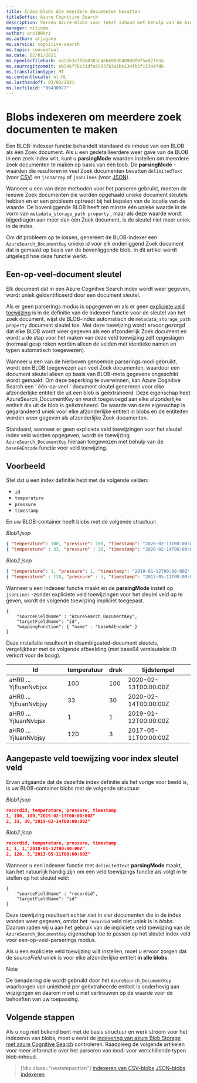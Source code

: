 ```yaml
---
title: Index-blobs die meerdere documenten bevatten
titleSuffix: Azure Cognitive Search
description: Verken Azure-blobs voor tekst inhoud met behulp van de Azure Cognitive Search BLOB-indexer, waarbij elke Blob een of meer documenten in de zoek index kan opleveren.
manager: nitinme
author: arv100kri
ms.author: arjagann
ms.service: cognitive-search
ms.topic: conceptual
ms.date: 02/01/2021
ms.openlocfilehash: ea22b3cff8a0303c4e6698db4090df0f5ed2153a
ms.sourcegitcommit: eb546f78c31dfa65937b3a1be134fb5f153447d6
ms.translationtype: MT
ms.contentlocale: nl-NL
ms.lasthandoff: 02/02/2021
ms.locfileid: "99430977"
---
```

# <a name="indexing-blobs-to-produce-multiple-search-documents"></a>Blobs indexeren om meerdere zoek documenten te maken

Een BLOB-Indexeer functie behandelt standaard de inhoud van een BLOB als één Zoek document. Als u een gedetailleerdere weer gave van de BLOB in een zoek index wilt, kunt u **parsingMode** waarden instellen om meerdere zoek documenten te maken op basis van één blob. De **parsingMode** -waarden die resulteren in veel Zoek documenten bevatten `delimitedText` (voor [CSV](search-howto-index-csv-blobs.md)) en `jsonArray` of `jsonLines` (voor [JSON](search-howto-index-json-blobs.md)).

Wanneer u een van deze methoden voor het parseren gebruikt, moeten de nieuwe Zoek documenten die worden opgehaald unieke document sleutels hebben en er een probleem optreedt bij het bepalen van de locatie van de waarde. De bovenliggende BLOB heeft ten minste één unieke waarde in de vorm van `metadata_storage_path property` , maar als deze waarde wordt bijgedragen aan meer dan één Zoek document, is de sleutel niet meer uniek in de index.

Om dit probleem op te lossen, genereert de BLOB-indexer een `AzureSearch_DocumentKey` unieke id voor elk onderliggend Zoek document dat is gemaakt op basis van de bovenliggende blob. In dit artikel wordt uitgelegd hoe deze functie werkt.

## <a name="one-to-many-document-key"></a>Een-op-veel-document sleutel

Elk document dat in een Azure Cognitive Search index wordt weer gegeven, wordt uniek geïdentificeerd door een document sleutel. 

Als er geen parserings modus is opgegeven en als er geen [expliciete veld toewijzing](search-indexer-field-mappings.md) is in de definitie van de Indexeer functie voor de sleutel van het zoek document, wijst de BLOB-index automatisch de `metadata_storage_path property` document sleutel toe. Met deze toewijzing wordt ervoor gezorgd dat elke BLOB wordt weer gegeven als een afzonderlijk Zoek document en wordt u de stap voor het maken van deze veld toewijzing zelf opgeslagen (normaal gesp roken worden alleen de velden met identieke namen en typen automatisch toegewezen).

Wanneer u een van de hierboven genoemde parserings modi gebruikt, wordt één BLOB toegewezen aan veel Zoek documenten, waardoor een document sleutel alleen op basis van BLOB-meta gegevens ongeschikt wordt gemaakt. Om deze beperking te overwinnen, kan Azure Cognitive Search een ' één-op-veel ' document sleutel genereren voor elke afzonderlijke entiteit die uit een blob is geëxtraheerd. Deze eigenschap heet AzureSearch_DocumentKey en wordt toegevoegd aan elke afzonderlijke entiteit die uit de blob is geëxtraheerd. De waarde van deze eigenschap is gegarandeerd uniek voor elke afzonderlijke entiteit in blobs en de entiteiten worden weer gegeven als afzonderlijke Zoek documenten.

Standaard, wanneer er geen expliciete veld toewijzingen voor het sleutel index veld worden opgegeven, wordt de toewijzing `AzureSearch_DocumentKey` hieraan toegewezen met behulp van de `base64Encode` functie voor veld toewijzing.

## <a name="example"></a>Voorbeeld

Stel dat u een index definitie hebt met de volgende velden:

+ `id`
+ `temperature`
+ `pressure`
+ `timestamp`

En uw BLOB-container heeft blobs met de volgende structuur:

_Blob1.jsop_

```json
{ "temperature": 100, "pressure": 100, "timestamp": "2020-02-13T00:00:00Z" }
{ "temperature" : 33, "pressure" : 30, "timestamp": "2020-02-14T00:00:00Z" }
```

_Blob2.jsop_

```json
{ "temperature": 1, "pressure": 1, "timestamp": "2019-01-12T00:00:00Z" }
{ "temperature" : 120, "pressure" : 3, "timestamp": "2017-05-11T00:00:00Z" }
```

Wanneer u een Indexeer functie maakt en de **parsingMode** instelt op `jsonLines` -zonder expliciete veld toewijzingen voor het sleutel veld op te geven, wordt de volgende toewijzing impliciet toegepast.

```http
{
    "sourceFieldName" : "AzureSearch_DocumentKey",
    "targetFieldName": "id",
    "mappingFunction": { "name" : "base64Encode" }
}
```

Deze installatie resulteert in disambiguated-document sleutels, vergelijkbaar met de volgende afbeelding (met base64 versleutelde ID verkort voor de boog).

| Id | temperatuur | druk | tijdstempel |
|----|-------------|----------|-----------|
| aHR0 ... YjEuanNvbjsx | 100 | 100 | 2020-02-13T00:00:00Z |
| aHR0 ... YjEuanNvbjsy | 33 | 30 | 2020-02-14T00:00:00Z |
| aHR0 ... YjIuanNvbjsx | 1 | 1 | 2019-01-12T00:00:00Z |
| aHR0 ... YjIuanNvbjsy | 120 | 3 | 2017-05-11T00:00:00Z |

## <a name="custom-field-mapping-for-index-key-field"></a>Aangepaste veld toewijzing voor index sleutel veld

Ervan uitgaande dat de dezelfde index definitie als het vorige voor beeld is, is uw BLOB-container blobs met de volgende structuur:

_Blob1.jsop_

```json
recordid, temperature, pressure, timestamp
1, 100, 100,"2019-02-13T00:00:00Z" 
2, 33, 30,"2019-02-14T00:00:00Z" 
```

_Blob2.jsop_

```json
recordid, temperature, pressure, timestamp
1, 1, 1,"2018-01-12T00:00:00Z" 
2, 120, 3,"2013-05-11T00:00:00Z" 
```

Wanneer u een Indexeer functie met `delimitedText` **parsingMode** maakt, kan het natuurlijk handig zijn om een veld toewijzings functie als volgt in te stellen op het sleutel veld:

```http
{
    "sourceFieldName" : "recordid",
    "targetFieldName": "id"
}
```

Deze toewijzing resulteert echter _niet_ in vier documenten die in de index worden weer gegeven, omdat het `recordid` veld niet uniek is in _blobs_. Daarom raden wij u aan het gebruik van de impliciete veld toewijzing van de `AzureSearch_DocumentKey` eigenschap toe te passen op het sleutel index veld voor een-op-veel-parserings modus.

Als u een expliciete veld toewijzing wilt instellen, moet u ervoor zorgen dat de _sourceField_ uniek is voor elke afzonderlijke entiteit **in alle blobs**.

> [!NOTE]
> De benadering die wordt gebruikt door het `AzureSearch_DocumentKey` waarborgen van uniekheid per geëxtraheerde entiteit is onderhevig aan wijzigingen en daarom moet u niet vertrouwen op de waarde voor de behoeften van uw toepassing.

## <a name="next-steps"></a>Volgende stappen

Als u nog niet bekend bent met de basis structuur en werk stroom voor het indexeren van blobs, moet u eerst de [indexering van azure Blob Storage met azure Cognitive Search](search-howto-index-json-blobs.md) controleren. Raadpleeg de volgende artikelen voor meer informatie over het parseren van modi voor verschillende typen blob-inhoud.

> [!div class="nextstepaction"]
> [Indexeren van CSV-blobs](search-howto-index-csv-blobs.md) 
>  [JSON-blobs indexeren](search-howto-index-json-blobs.md)
